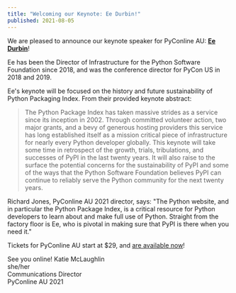 ```yaml
---
title: "Welcoming our Keynote: Ee Durbin!"
published: 2021-08-05
---
```


We are pleased to announce our keynote speaker for PyConline AU: **[Ee Durbin](https://twitter.com/ewdurbin)**!

Ee has been the Director of Infrastructure for the Python Software Foundation since 2018, and was the conference director for PyCon US in 2018 and 2019.

Ee's keynote will be focused on the history and future sustainability of Python Packaging Index.
From their provided keynote abstract: 

> The Python Package Index has taken massive strides as a service since its inception in 2002. Through committed volunteer action, two major grants, and a bevy of generous hosting providers this service has long established itself as a mission critical piece of infrastructure for nearly every Python developer globally. This keynote will take some time in retrospect of the growth, trials, tribulations, and successes of PyPI in the last twenty years. It will also raise to the surface the potential concerns for the sustainability of PyPI and some of the ways that the Python Software Foundation believes PyPI can continue to reliably serve the Python community for the next twenty years.

Richard Jones, PyConline AU 2021 director, says: "The Python website, and in particular the Python Package Index, is a critical resource for Python developers to learn about and make full use of Python. Straight from the factory floor is Ee, who is pivotal in making sure that PyPI is there when you need it."

Tickets for PyConline AU start at $29, and [are available now](https://2021.pycon.org.au/attend)!

See you online!
Katie McLaughlin<br>she/her<br>Communications Director<br>
PyConline AU 2021 

